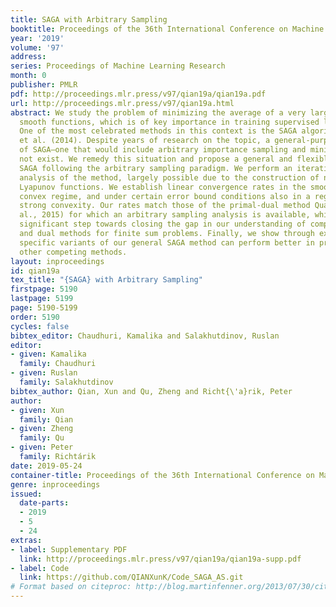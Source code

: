 ```yaml
---
title: SAGA with Arbitrary Sampling
booktitle: Proceedings of the 36th International Conference on Machine Learning
year: '2019'
volume: '97'
address: 
series: Proceedings of Machine Learning Research
month: 0
publisher: PMLR
pdf: http://proceedings.mlr.press/v97/qian19a/qian19a.pdf
url: http://proceedings.mlr.press/v97/qian19a.html
abstract: We study the problem of minimizing the average of a very large number of
  smooth functions, which is of key importance in training supervised learning models.
  One of the most celebrated methods in this context is the SAGA algorithm of Defazio
  et al. (2014). Despite years of research on the topic, a general-purpose version
  of SAGA—one that would include arbitrary importance sampling and minibatching schemes—does
  not exist. We remedy this situation and propose a general and flexible variant of
  SAGA following the arbitrary sampling paradigm. We perform an iteration complexity
  analysis of the method, largely possible due to the construction of new stochastic
  Lyapunov functions. We establish linear convergence rates in the smooth and strongly
  convex regime, and under certain error bound conditions also in a regime without
  strong convexity. Our rates match those of the primal-dual method Quartz (Qu et
  al., 2015) for which an arbitrary sampling analysis is available, which makes a
  significant step towards closing the gap in our understanding of complexity of primal
  and dual methods for finite sum problems. Finally, we show through experiments that
  specific variants of our general SAGA method can perform better in practice than
  other competing methods.
layout: inproceedings
id: qian19a
tex_title: "{SAGA} with Arbitrary Sampling"
firstpage: 5190
lastpage: 5199
page: 5190-5199
order: 5190
cycles: false
bibtex_editor: Chaudhuri, Kamalika and Salakhutdinov, Ruslan
editor:
- given: Kamalika
  family: Chaudhuri
- given: Ruslan
  family: Salakhutdinov
bibtex_author: Qian, Xun and Qu, Zheng and Richt{\'a}rik, Peter
author:
- given: Xun
  family: Qian
- given: Zheng
  family: Qu
- given: Peter
  family: Richtárik
date: 2019-05-24
container-title: Proceedings of the 36th International Conference on Machine Learning
genre: inproceedings
issued:
  date-parts:
  - 2019
  - 5
  - 24
extras:
- label: Supplementary PDF
  link: http://proceedings.mlr.press/v97/qian19a/qian19a-supp.pdf
- label: Code
  link: https://github.com/QIANXunK/Code_SAGA_AS.git
# Format based on citeproc: http://blog.martinfenner.org/2013/07/30/citeproc-yaml-for-bibliographies/
---
```

